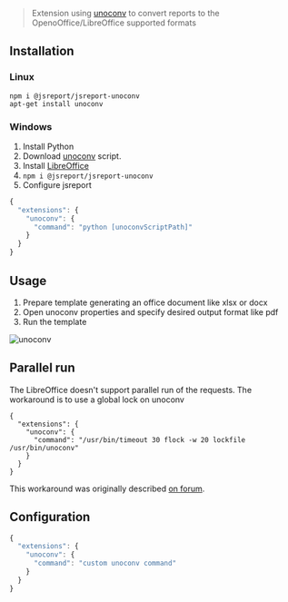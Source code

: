 

> Extension using [unoconv](https://github.com/dagwieers/unoconv) to convert reports to the OpenoOffice/LibreOffice supported formats

## Installation

### Linux
```
npm i @jsreport/jsreport-unoconv
apt-get install unoconv
```

### Windows

1. Install Python
2. Download [unoconv](https://raw.githubusercontent.com/unoconv/unoconv/master/unoconv) script.
3. Install [LibreOffice](https://www.libreoffice.org/)
4. `npm i @jsreport/jsreport-unoconv`
5. Configure jsreport

```js
{ 
  "extensions": {
    "unoconv": {
      "command": "python [unoconvScriptPath]"
    }
  }
}
```
## Usage

1. Prepare template generating an office document like xlsx or docx
2. Open unoconv properties and specify desired output format like pdf
3. Run the template

![unoconv](https://jsreport.net/img/unoconv.gif)


## Parallel run
The LibreOffice doesn't support parallel run of the requests. The workaround is to use a global lock on unoconv

```
{ 
  "extensions": {
    "unoconv": {
      "command": "/usr/bin/timeout 30 flock -w 20 lockfile /usr/bin/unoconv"
    }
  }
}
```

This workaround was originally described [on forum](https://forum.jsreport.net/topic/2976/unoconv-pdf-conversion-having-problems-with-simultaneous-requests/3).

## Configuration

```js
{ 
  "extensions": {
    "unoconv": {
      "command": "custom unoconv command"
    }
  }
}
```










